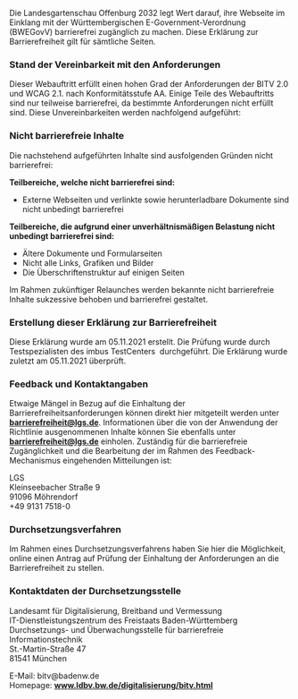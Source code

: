 <div>
<p>Die Landesgartenschau Offenburg 2032 legt Wert darauf, ihre Webseite im Einklang mit der Württembergischen E-Government-Verordnung (BWEGovV) barrierefrei zugänglich zu machen. Diese Erklärung zur Barrierefreiheit gilt für sämtliche Seiten.</p>
<h3>Stand der Vereinbarkeit mit den Anforderungen</h3>
<p>Dieser Webauftritt erfüllt einen hohen Grad der Anforderungen der BITV 2.0 und WCAG 2.1. nach Konformitätsstufe AA. Einige Teile des Webauftritts sind nur teilweise barrierefrei, da bestimmte Anforderungen nicht erfüllt sind. Diese Unvereinbarkeiten werden nachfolgend aufgeführt:</p>
<h3>Nicht barrierefreie Inhalte</h3>
<p>Die nachstehend aufgeführten Inhalte sind ausfolgenden Gründen nicht barrierefrei: &nbsp;</p>
<p><strong>Teilbereiche, welche nicht barrierefrei sind:</strong></p>
<ul>
  <li>Externe Webseiten und verlinkte sowie herunterladbare Dokumente sind nicht unbedingt barrierefrei</li>
</ul>
<p><strong>Teilbereiche, die aufgrund einer unverhältnismäßigen Belastung nicht unbedingt barrierefrei sind:</strong></p>
<ul>
  <li>Ältere Dokumente und Formularseiten</li>
  <li>Nicht alle Links, Grafiken und Bilder</li>
  <li>Die Überschriftenstruktur auf einigen Seiten</li>
</ul>
<p>Im Rahmen zukünftiger Relaunches werden bekannte nicht barrierefreie Inhalte sukzessive behoben und barrierefrei gestaltet. &nbsp;</p>
<h3>Erstellung dieser Erklärung zur Barrierefreiheit</h3>
<p>Diese Erklärung wurde am 05.11.2021 erstellt. Die Prüfung wurde durch Testspezialisten des imbus TestCenters&nbsp; durchgeführt. Die Erklärung wurde zuletzt am 05.11.2021 überprüft.</p>
<h3>Feedback und Kontaktangaben</h3>
<p>Etwaige Mängel in Bezug auf die Einhaltung der Barrierefreiheitsanforderungen können direkt hier mitgeteilt werden unter <strong><strong><a href="javascript:linkTo_UnCryptMailto(%27iwehpk6xwnneanabnaedaepWeixqo%3Aza%27);"><strong><strong>barrierefreiheit@lgs.de</strong></strong></a></strong></strong>. Informationen über die von der Anwendung der Richtlinie ausgenommenen Inhalte können Sie ebenfalls unter <strong><a href="javascript:linkTo_UnCryptMailto(%27iwehpk6xwnneanabnaedaepWeixqo%3Aza%27);"><strong>barrierefreiheit@lgs.de</strong></a></strong> einholen. Zuständig für die barrierefreie Zugänglichkeit und die Bearbeitung der im Rahmen des Feedback-Mechanismus eingehenden Mitteilungen ist:</p>
<p>LGS<br> Kleinseebacher Straße 9<br> 91096 Möhrendorf<br> +49 9131 7518-0</p>
<h3>Durchsetzungsverfahren</h3>
<p>Im Rahmen eines Durchsetzungsverfahrens haben Sie hier die Möglichkeit, online einen Antrag auf Prüfung der Einhaltung der Anforderungen an die Barrierefreiheit zu stellen.</p>
<h3>Kontaktdaten der Durchsetzungsstelle</h3>
<p>Landesamt für Digitalisierung, Breitband und Vermessung<br> IT-Dienstleistungszentrum des Freistaats Baden-Württemberg<br> Durchsetzungs- und Überwachungsstelle für barrierefreie Informationstechnik<br> St.-Martin-Straße 47<br> 81541 München &nbsp; &nbsp;</p>
<p>E-Mail: bitv@badenw.de<br> Homepage: <strong><a href="http://www.googlde.de.html" target="_blank">www.ldbv.bw.de/digitalisierung/bitv.html</a></strong></p>
<p>&nbsp;</p>
</div>